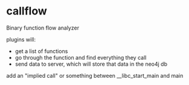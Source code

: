 # callflow
Binary function flow analyzer

plugins will:
* get a list of functions
* go through the function and find everything they call
* send data to server, which will store that data in the neo4j db

add an "implied call" or something between __libc_start_main and main
